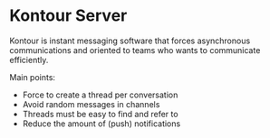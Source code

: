 # Kontour Server
Kontour is instant messaging software that forces asynchronous communications and oriented to teams who wants to communicate efficiently.

Main points:
- Force to create a thread per conversation
- Avoid random messages in channels
- Threads must be easy to find and refer to
- Reduce the amount of (push) notifications
